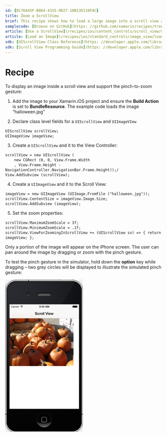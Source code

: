 ```yaml
---
id: {8C76A43F-B864-4315-9D27-10B13D110FAC}  
title: Zoom a ScrollView  
brief: This recipe shows how to load a large image into a scroll view and allow the user to pinch-zoom.  
samplecode: [Browse on GitHub](https: //github.com/xamarin/recipes/tree/master/ios/content_controls/scroll_view/zoom_a_scrollview)  
article: [Use a ScrollView](/recipes/ios/content_controls/scroll_view/use_a_scrollview)  
article: [Load an Image](/recipes/ios/standard_controls/image_view/load_an_image)  
sdk: [UIScrollView Class Reference](https: //developer.apple.com/library/ios/#documentation/UIKit/Reference/UIScrollView_Class/Reference/UIScrollView.html)  
sdk: [Scroll View Programming Guide](https: //developer.apple.com/library/ios/#documentation/WindowsViews/Conceptual/UIScrollView_pg/Introduction/Introduction.html)  
---
```


<a name="Recipe" class="injected"></a>


# Recipe

To display an image inside a scroll view and support the pinch-to-zoom
gesture: 

1. Add the image to your Xamarin.iOS project and ensure the <span class="s2"><strong>Build Action</strong></span> is set to <span class="s2"><strong>BundleResource</strong></span>. The example code loads the image
“halloween.jpg”

2. Declare class level fields for a `UIScrollView` and `UIImageVIew`

```
UIScrollView scrollView;
UIImageView imageView;
```

<ol start="3">
  <li>Create a <code>UIScrollView</code> and it to the View Controller: </li>
</ol>

```
scrollView = new UIScrollView (
    new CGRect (0, 0, View.Frame.Width
    , View.Frame.Height - NavigationController.NavigationBar.Frame.Height));/
View.AddSubview (scrollView);
```

<ol start="4">
  <li>Create a <code>UIImageView</code> and it to the Scroll View: </li>
</ol>

```
imageView = new UIImageView (UIImage.FromFile ("halloween.jpg"));
scrollView.ContentSize = imageView.Image.Size;
scrollView.AddSubview (imageView);
```

<ol start="5">
  <li>Set the zoom properties: </li>
</ol>

```
scrollView.MaximumZoomScale = 3f;
scrollView.MinimumZoomScale = .1f;
scrollView.ViewForZoomingInScrollView += (UIScrollView sv) => { return imageView; };
```

Only a portion of the image will appear on the iPhone screen. The user can
pan around the image by dragging or zoom with the pinch gesture.

To test the pinch gesture in the simulator, hold down the <span class="s2"><strong>option</strong></span> key while dragging – two grey circles will
be displayed to illustrate the simulated pinch gesture: 

 [ ![](Images/scrollviewzoom.png)](Images/scrollviewzoom.png)